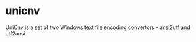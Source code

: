 unicnv
======

UniCnv is a set of two Windows text file encoding convertors - ansi2utf and utf2ansi.
